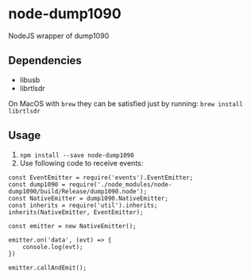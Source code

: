 # node-dump1090

NodeJS wrapper of dump1090

## Dependencies
- libusb
- librtlsdr

On MacOS with `brew` they can be satisfied just by running: `brew install librtlsdr`

## Usage

1. `npm install --save node-dump1090`
2. Use following code to receive events:
```node
const EventEmitter = require('events').EventEmitter;
const dump1090 = require('./node_modules/node-dump1090/build/Release/dump1090.node');
const NativeEmitter = dump1090.NativeEmitter;
const inherits = require('util').inherits;
inherits(NativeEmitter, EventEmitter);

const emitter = new NativeEmitter();

emitter.on('data', (evt) => {
    console.log(evt);
})

emitter.callAndEmit();
```
